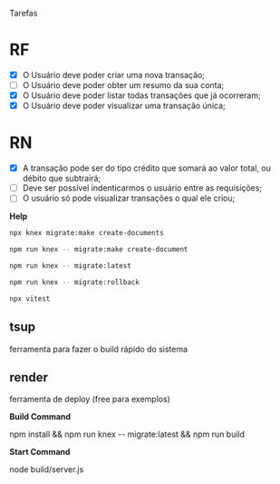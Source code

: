 Tarefas

# RF

- [x] O Usuário deve poder criar uma nova transação;
- [ ] O Usuário deve poder obter um resumo da sua conta;
- [x] O Usuário deve poder listar todas transações que já ocorreram;
- [x] O Usuário deve poder visualizar uma transação única;

# RN

- [x] A transação pode ser do tipo crédito que somará ao valor total, ou débito que subtrairá;
- [ ] Deve ser possível indenticarmos o usuário entre as requisições;
- [ ] O usuário só pode visualizar transações o qual ele criou;

**Help**

```sh
npx knex migrate:make create-documents

npm run knex -- migrate:make create-document

npm run knex -- migrate:latest

npm run knex -- migrate:rollback

npx vitest

```

## tsup 

ferramenta para fazer o build rápido do sistema


## render

ferramenta de deploy (free para exemplos)

**Build Command**

npm install && npm run knex -- migrate:latest && npm run build

**Start Command**

node build/server.js
